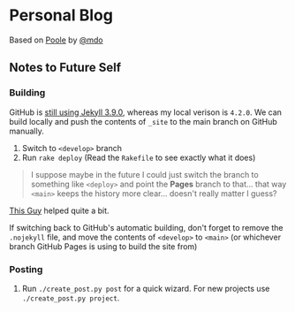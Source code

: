 # Personal Blog

Based on [Poole](https://getpoole.com/) by [@mdo](https://markdotto.com/)

## Notes to Future Self
### Building

GitHub is [still using Jekyll 3.9.0](https://www.sitepoint.com/jekyll-plugins-github), whereas my local verison is `4.2.0`.
We can build locally and push the contents of `_site` to the main branch on GitHub manually.


1. Switch to `<develop>` branch
2. Run `rake deploy` (Read the `Rakefile` to see exactly what it does)


> I suppose maybe in the future I could just switch the branch to something like
> `<deploy>` and point the **Pages** branch to that... that way `<main>` keeps
> the history more clear... doesn't really matter I guess?


[This Guy](https://www.sitepoint.com/jekyll-plugins-github/) helped quite a bit.

If switching back to GitHub's automatic building, don't forget to remove the
`.nojekyll` file, and move the contents of `<develop>` to `<main>` (or whichever
branch GitHub Pages is using to build the site from)

### Posting
1. Run `./create_post.py post` for a quick wizard. For new projects use
   `./create_post.py project`.